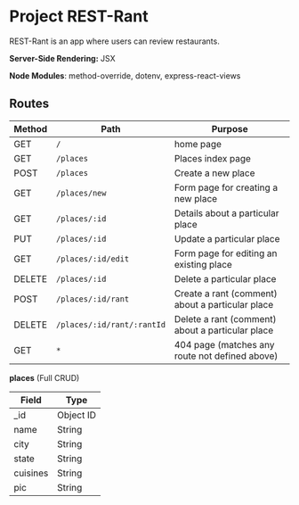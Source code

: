# Project REST-Rant

REST-Rant is an app where users can review restaurants.

**Server-Side Rendering:** JSX

**Node Modules**: method-override, dotenv, express-react-views

## Routes
| Method | Path | Purpose |
| ------ | ------------------------------------- | ----------------------------- |
| GET | `/` | home page |
| GET | `/places` | Places index page |
| POST | `/places` | Create a new place |
| GET | `/places/new` | Form page for creating a new place |
| GET | `/places/:id` | Details about a particular place|
| PUT | `/places/:id` | Update a particular place |
| GET | `/places/:id/edit` | Form page for editing an existing place  |
| DELETE | `/places/:id` | Delete a particular place |
| POST | `/places/:id/rant` | Create a rant (comment) about a particular place |
| DELETE | `/places/:id/rant/:rantId` | Delete a rant (comment) about a particular place |
| GET | `*` | 404 page (matches any route not defined above) |

**places** 
(Full CRUD)

| Field | Type |
| ---------- | ------------ |
| _id | Object ID |
| name | String |
| city | String |
| state | String |
| cuisines | String |
| pic | String |